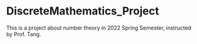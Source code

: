 # DiscreteMathematics_Project

This is a project about number theory in 2022 Spring Semester, instructed by Prof. Tang.
